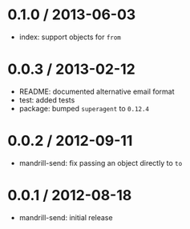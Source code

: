 
0.1.0 / 2013-06-03
==================

  * index: support objects for `from`

0.0.3 / 2013-02-12
==================

  * README: documented alternative email format
  * test: added tests
  * package: bumped `superagent` to `0.12.4`

0.0.2 / 2012-09-11
==================

  * mandrill-send: fix passing an object directly to `to`

0.0.1 / 2012-08-18
==================

  * mandrill-send: initial release
